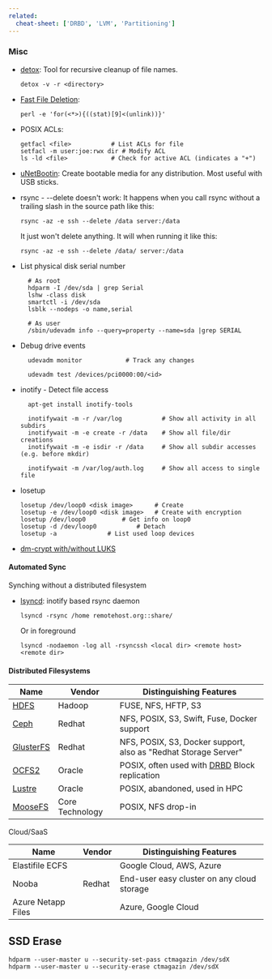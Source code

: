 ```yaml
---
related:
  cheat-sheet: ['DRBD', 'LVM', 'Partitioning']
---
```


### Misc

-   [detox](http://detox.sourceforge.net/): Tool for recursive cleanup
    of file names.

        detox -v -r <directory>

-   [Fast File
    Deletion](http://www.slashroot.in/which-is-the-fastest-method-to-delete-files-in-linux):

        perl -e 'for(<*>){((stat)[9]<(unlink))}'

-   POSIX ACLs:

        getfacl <file>           # List ACLs for file 
        setfacl -m user:joe:rwx dir # Modify ACL
        ls -ld <file>            # Check for active ACL (indicates a "+")

-   [uNetBootin](http://unetbootin.sourceforge.net/): Create bootable
    media for any distribution. Most useful with USB sticks.
-   rsync - --delete doesn't work: It happens when you call rsync
    without a trailing slash in the source path like this:

        rsync -az -e ssh --delete /data server:/data

    It just won't delete anything. It will when running it like this:

        rsync -az -e ssh --delete /data/ server:/data

- List physical disk serial number

        # As root
        hdparm -I /dev/sda | grep Serial
        lshw -class disk
        smartctl -i /dev/sda
        lsblk --nodeps -o name,serial

        # As user
        /sbin/udevadm info --query=property --name=sda |grep SERIAL
        
- Debug drive events

        udevadm monitor            # Track any changes
        
        udevadm test /devices/pci0000:00/<id>

- inotify - Detect file access

        apt-get install inotify-tools
        
        inotifywait -m -r /var/log           # Show all activity in all subdirs
        inotifywait -m -e create -r /data    # Show all file/dir creations
        inotifywait -m -e isdir -r /data     # Show all subdir accesses (e.g. before mkdir)
        
        inotifywait -m /var/log/auth.log     # Show all access to single file

-   losetup

        losetup /dev/loop0 <disk image>      # Create
        losetup -e /dev/loop0 <disk image>   # Create with encryption
        losetup /dev/loop0          # Get info on loop0
        losetup -d /dev/loop0           # Detach
        losetup -a              # List used loop devices

-   [dm-crypt with/without LUKS](http://cb.vu/unixtoolbox.xhtml#wluks)

#### Automated Sync

Synching without a distributed filesystem

-   [lsyncd](https://code.google.com/p/lsyncd/): inotify based rsync
    daemon

        lsyncd -rsync /home remotehost.org::share/ 

    Or in foreground

        lsyncd -nodaemon -log all -rsyncssh <local dir> <remote host> <remote dir>

#### Distributed Filesystems

| Name | Vendor | Distinguishing Features |
| ---- | ------ | ----------------------- |
| [HDFS](http://hadoop.apache.org/) | Hadoop | FUSE, NFS, HFTP, S3 |
| [Ceph](http://ceph.com) | Redhat | NFS, POSIX, S3, Swift, Fuse, Docker support |
| [GlusterFS](http://gluster.org) | Redhat | NFS, POSIX, S3, Docker support, also as "Redhat Storage Server" |
| [OCFS2](https://oss.oracle.com/projects/ocfs2/) | Oracle | POSIX, often used with [DRBD](http://www.drbd.org/)  Block replication |
| [Lustre](http://lustre.org/) | Oracle | POSIX, abandoned, used in HPC |
| [MooseFS](https://moosefs.com/) | Core Technology | POSIX, NFS drop-in |

Cloud/SaaS


| Name | Vendor | Distinguishing Features |
| ---- | ------ | ----------------------- |
| Elastifile ECFS |    | Google Cloud, AWS, Azure |
| Nooba | Redhat | End-user easy cluster on any cloud storage |
| Azure Netapp Files |   | Azure, Google Cloud |

## SSD Erase

    hdparm --user-master u --security-set-pass ctmagazin /dev/sdX
    hdparm --user-master u --security-erase ctmagazin /dev/sdX
